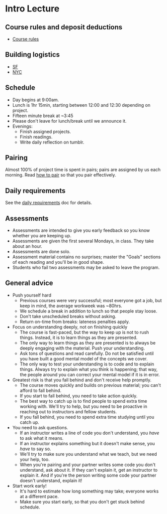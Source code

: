 # Intro Lecture

## Course rules and deposit deductions

* [Course rules](course-rules.md)

## Building logistics

* [SF](office-logistics-sf.md)
* [NYC](office-logistics-nyc.md)

## Schedule

* Day begins at 9:00am.
* Lunch is 1hr 15min, starting between 12:00 and 12:30 depending on
  project.
* Fifteen minute break at ~3:45
* Please don't leave for lunch/break until we announce it.
* Evenings:
    * Finish assigned projects.
    * Finish readings.
    * Write daily reflection on tumblr.

## Pairing

Almost 100% of project time is spent in pairs; pairs are assigned by
us each morning. Read [how to pair](pair-programming.md) so that you
pair effectively.

## Daily requirements

See the [daily requirements](./daily-requirements.md) doc for details.

## Assessments

* Assessments are intended to give you early feedback so you know
  whether you are keeping up.
* Assessments are given the first several Mondays, in class. They take
  about an hour.
* Assessments are done solo.
* Assessment material contains no surprises; master the "Goals"
  sections of each reading and you'll be in good shape.
* Students who fail two assessments may be asked to leave the program.

## General advice

* Push yourself hard
  * Previous courses were very successful; most
    everyone got a job, but keep in mind,
    the average workweek was ~80hrs.
  * We schedule a break in addition to lunch so that people stay
    loose.
  * Don't take unscheduled breaks without asking.
  * Return on-time from breaks: lateness penalties apply.
* Focus on understanding deeply, not on finishing quickly
  * The course is fast-paced, but the way to keep up is not to rush
    things. Instead, it is to learn things as they are presented.
  * The only way to learn things as they are presented is to always
    be deeply engaging with the material. Push your understanding.
  * Ask tons of questions and read carefully. Do not be satisfied
    until you have built a good mental model of the concepts we
    cover.
  * The only way to test your understanding is to code and to explain
    things. Always try to explain what you think is happening; that
    way, the people around you can correct your mental model if it is
    in error.
* Greatest risk is that you fall behind and don't receive help
  promptly.
  * The course moves quickly and builds on previous material; you
    can't afford to fall behind.
  * If you start to fall behind, you need to take action quickly.
  * The best way to catch up is to find people to spend extra time
    working with. We'll try to help, but you need to be proactive
    in reaching out to instructors and fellow students.
  * If you fall behind, you need to spend extra time studying
    until you catch up.
* You need to ask questions.
  * If an instructor writes a line of code you don't understand, you
    *have* to ask what it means.
  * If an instructor explains something but it doesn't make sense, you
    *have* to say so.
  * We'll try to make sure you understand what we teach, but we need
    your help, too.
  * When you're pairing and your partner writes some code you don't
    understand, ask about it. If they can't explain it, get an
    instructor to explain it. And if you're the person writing some
    code your partner doesn't understand, explain it!
* Start work early!
  * It's hard to estimate how long something may take; everyone works
    at a different pace.
  * Make sure you start early, so that you don't get stuck behind
    schedule.
